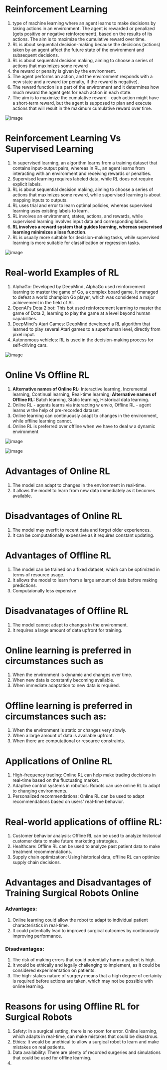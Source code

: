 # Reinforcement Learning

1. type of machine learning where an agent learns to make decisions by taking actions in an environment. The agent is rewarded or penalized (gets positive or negative reinforcement), based on the results of its actions. The aim is to maximize the cumulative reward over time.
2. RL is about sequential decision-making because the decisions (actions) taken by an agent affect the future state of the environment and subsequent decisions. 
3. RL is about sequential decision making, aiming to choose a series of actions that maximizes some reward
4. the reward or penalty is given by the environment.
5. The agent performs an action, and the environment responds with a new state and a reward (or penalty, if the reward is negative).
6. The reward function is a part of the environment and it determines how much reward the agent gets for each action in each state.
7. The aim is to maximize the cumulative reward - each action might have a short-term reward, but the agent is supposed to plan and execute actions that will result in the maximum cumulative reward over time.

![image](https://github.com/DrishtiShrrrma/coherexhuggingface-RL/assets/129742046/b401dddb-605d-46b0-9fce-a503d5f95f58)


# Reinforcement Learning Vs Supervised Learning

1. In supervised learning, an algorithm learns from a training dataset that contains input-output pairs, whereas in RL, an agent learns from interacting with an environment and receiving rewards or penalties.
2. Supervised learning requires labeled data, while RL does not require explicit labels.
3. RL is about sequential decision making, aiming to choose a series of actions that maximizes some reward, while supervised learning is about mapping inputs to outputs.
4. RL uses trial and error to learn optimal policies, whereas supervised learning uses existing labels to learn.
5. RL involves an environment, states, actions, and rewards, while supervised learning involves input data and corresponding labels.
6. **RL involves a reward system that guides learning, whereas supervised learning minimizes a loss function.**
7. RL is usually more suitable for decision-making tasks, while supervised learning is more suitable for classification or regression tasks.

![image](https://media.licdn.com/dms/image/D4D12AQElNK01s9WngA/article-inline_image-shrink_400_744/0/1655204443710?e=1694649600&v=beta&t=9F64KGmsyQ2TdnhHyyYpc6QSs2zxhu-YCOPuqnJThc8)

# Real-world Examples of RL

1. AlphaGo: Developed by DeepMind, AlphaGo used reinforcement learning to master the game of Go, a complex board game. It managed to defeat a world champion Go player, which was considered a major achievement in the field of AI.
2. OpenAI's Dota 2 bot: This bot used reinforcement learning to master the game of Dota 2, learning to play the game at a level beyond human capabilities.
3. DeepMind's Atari Games: DeepMind developed a RL algorithm that learned to play several Atari games to a superhuman level, directly from pixel input. 
4. Autonomous vehicles: RL is used in the decision-making process for self-driving cars.

![image](https://github.com/DrishtiShrrrma/coherexhuggingface-RL/assets/129742046/97aeaed1-f55c-4a49-9014-2766ae85ac1b)

# Online Vs Offline RL

1. **Alternative names of Online RL:** Interactive learning, Incremental learning, Continual learning, Real-time learning; **Alternative names of Offline RL:**  Batch learning, Static learning, Historical data learning.
2. Online RL - agents learns via interacting w envio, Offline RL - agent learns w the help of pre-recorded dataset
3. Online learning can continuously adapt to changes in the environment, while offline learning cannot.
4. Online RL is preferred over offline when we have to deal w a dynamic environment


![image](https://github.com/DrishtiShrrrma/coherexhuggingface-RL/assets/129742046/4a2288ce-4262-4066-aebe-28f345c04297)

![image](https://github.com/DrishtiShrrrma/coherexhuggingface-RL/assets/129742046/3e57f46d-823a-48d2-af34-7b842c228115)


# Advantages of Online RL

1. The model can adapt to changes in the environment in real-time.
2. It allows the model to learn from new data immediately as it becomes available.

# Disadvantages of Online RL

1. The model may overfit to recent data and forget older experiences.
2. It can be computationally expensive as it requires constant updating.

# Advantages of Offline RL

1. The model can be trained on a fixed dataset, which can be optimized in terms of resource usage.
2. It allows the model to learn from a large amount of data before making predictions.
3. Computaionally less expensive

# Disadvanatages of Offline RL

1. The model cannot adapt to changes in the environment.
2. It requires a large amount of data upfront for training.

# Online learning is preferred in circumstances such as

1. When the environment is dynamic and changes over time.
2. When new data is constantly becoming available.
3. When immediate adaptation to new data is required.

# Offline learning is preferred in circumstances such as:

1. When the environment is static or changes very slowly.
2. When a large amount of data is available upfront.
3. When there are computational or resource constraints.


# Applications of Online RL

1. High-frequency trading: Online RL can help make trading decisions in real-time based on the fluctuating market.
2. Adaptive control systems in robotics: Robots can use online RL to adapt to changing environments.
3. Personalized recommendations: Online RL can be used to adapt recommendations based on users' real-time behavior.

# Real-world applications of offline RL:

1. Customer behavior analysis: Offline RL can be used to analyze historical customer data to make future marketing strategies.
2. Healthcare: Offline RL can be used to analyze past patient data to make treatment recommendations.
3. Supply chain optimization: Using historical data, offline RL can optimize supply chain decisions.

# Advantages and Disadvantages of Training Surgical Robots Online

### Advantages:

1. Online learning could allow the robot to adapt to individual patient characteristics in real-time.
2. It could potentially lead to improved surgical outcomes by continuously improving performance.


### Disadvantages:

1. The risk of making errors that could potentially harm a patient is high.
2. It would be ethically and legally challenging to implement, as it could be considered experimentation on patients.
3. The high-stakes nature of surgery means that a high degree of certainty is required before actions are taken, which may not be possible with online learning.

# Reasons for using Offline RL for Surgical Robots

1. Safety: In a surgical setting, there is no room for error. Online learning, which adapts in real-time, can make mistakes that could be disastrous.
2. Ethics: It would be unethical to allow a surgical robot to learn and make mistakes on real patients.
3. Data availability: There are plenty of recorded surgeries and simulations that could be used for offline learning.
4. 
